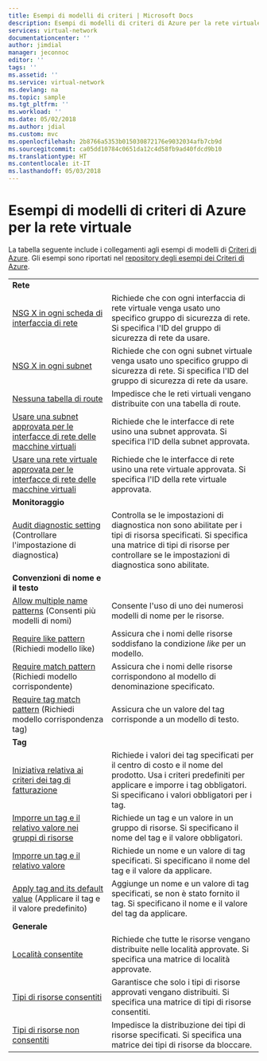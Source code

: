 ```yaml
---
title: Esempi di modelli di criteri | Microsoft Docs
description: Esempi di modelli di criteri di Azure per la rete virtuale.
services: virtual-network
documentationcenter: ''
author: jimdial
manager: jeconnoc
editor: ''
tags: ''
ms.assetid: ''
ms.service: virtual-network
ms.devlang: na
ms.topic: sample
ms.tgt_pltfrm: ''
ms.workload: ''
ms.date: 05/02/2018
ms.author: jdial
ms.custom: mvc
ms.openlocfilehash: 2b8766a5353b015030872176e9032034afb7cb9d
ms.sourcegitcommit: ca05dd10784c0651da12c4d58fb9ad40fdcd9b10
ms.translationtype: HT
ms.contentlocale: it-IT
ms.lasthandoff: 05/03/2018
---
```

# <a name="azure-policy-sample-templates-for-virtual-network"></a>Esempi di modelli di criteri di Azure per la rete virtuale

La tabella seguente include i collegamenti agli esempi di modelli di [Criteri di Azure](../azure-policy/azure-policy-introduction.md?toc=%2fazure%2fvirtual-network%2ftoc.json). Gli esempi sono riportati nel [repository degli esempi dei Criteri di Azure](https://github.com/Azure/azure-policy).

| | |
|---|---|
|**Rete**||
| [NSG X in ogni scheda di interfaccia di rete](../azure-policy/scripts/nsg-on-nic.md?toc=%2fazure%2fvirtual-network%2ftoc.json) | Richiede che con ogni interfaccia di rete virtuale venga usato uno specifico gruppo di sicurezza di rete. Si specifica l'ID del gruppo di sicurezza di rete da usare. |
| [NSG X in ogni subnet](../azure-policy/scripts/nsg-on-subnet.md?toc=%2fazure%2fvirtual-network%2ftoc.json) | Richiede che con ogni subnet virtuale venga usato uno specifico gruppo di sicurezza di rete. Si specifica l'ID del gruppo di sicurezza di rete da usare. |
| [Nessuna tabella di route](../azure-policy/scripts/no-user-def-route-table.md?toc=%2fazure%2fvirtual-network%2ftoc.json)  |Impedisce che le reti virtuali vengano distribuite con una tabella di route. |
| [Usare una subnet approvata per le interfacce di rete delle macchine virtuali](../azure-policy/scripts/use-approved-subnet-vm-nics.md?toc=%2fazure%2fvirtual-network%2ftoc.json) | Richiede che le interfacce di rete usino una subnet approvata. Si specifica l'ID della subnet approvata. |
| [Usare una rete virtuale approvata per le interfacce di rete delle macchine virtuali](../azure-policy/scripts/use-approved-vnet-vm-nics.md?toc=%2fazure%2fvirtual-network%2ftoc.json) | Richiede che le interfacce di rete usino una rete virtuale approvata. Si specifica l'ID della rete virtuale approvata. |
|**Monitoraggio**||
| [Audit diagnostic setting](../azure-policy/scripts/audit-diag-setting.md?toc=%2fazure%2fvirtual-network%2ftoc.json) (Controllare l'impostazione di diagnostica) | Controlla se le impostazioni di diagnostica non sono abilitate per i tipi di risorsa specificati. Si specifica una matrice di tipi di risorse per controllare se le impostazioni di diagnostica sono abilitate. |
|**Convenzioni di nome e il testo**||
| [Allow multiple name patterns](../azure-policy/scripts/allow-multiple-name-patterns.md?toc=%2fazure%2fvirtual-network%2ftoc.json) (Consenti più modelli di nomi) | Consente l'uso di uno dei numerosi modelli di nome per le risorse. |
| [Require like pattern](../azure-policy/scripts/enforce-like-pattern.md?toc=%2fazure%2fvirtual-network%2ftoc.json) (Richiedi modello like) | Assicura che i nomi delle risorse soddisfano la condizione *like* per un modello. |
| [Require match pattern](../azure-policy/scripts/enforce-match-pattern.md?toc=%2fazure%2fvirtual-network%2ftoc.json) (Richiedi modello corrispondente) | Assicura che i nomi delle risorse corrispondono al modello di denominazione specificato. |
| [Require tag match pattern](../azure-policy/scripts/enforce-tag-match-pattern.md?toc=%2fazure%2fvirtual-network%2ftoc.json) (Richiedi modello corrispondenza tag) | Assicura che un valore del tag corrisponde a un modello di testo. |
|**Tag**||
| [Iniziativa relativa ai criteri dei tag di fatturazione](../azure-policy/scripts/billing-tags-policy-init.md?toc=%2fazure%2fvirtual-network%2ftoc.json) | Richiede i valori dei tag specificati per il centro di costo e il nome del prodotto. Usa i criteri predefiniti per applicare e imporre i tag obbligatori. Si specificano i valori obbligatori per i tag.  |
| [Imporre un tag e il relativo valore nei gruppi di risorse](../azure-policy/scripts/enforce-tag-rg.md?toc=%2fazure%2fvirtual-network%2ftoc.json) | Richiede un tag e un valore in un gruppo di risorse. Si specificano il nome del tag e il valore obbligatori.  |
| [Imporre un tag e il relativo valore](../azure-policy/scripts/enforce-tag-val.md?toc=%2fazure%2fvirtual-network%2ftoc.json) | Richiede un nome e un valore di tag specificati. Si specificano il nome del tag e il valore da applicare.  |
| [Apply tag and its default value](../azure-policy/scripts/apply-tag-def-val.md?toc=%2fazure%2fvirtual-network%2ftoc.json) (Applicare il tag e il valore predefinito) | Aggiunge un nome e un valore di tag specificati, se non è stato fornito il tag. Si specificano il nome e il valore del tag da applicare.  |
|**Generale**||
| [Località consentite](../azure-policy/scripts/allowed-locs.md?toc=%2fazure%2fvirtual-network%2ftoc.json) | Richiede che tutte le risorse vengano distribuite nelle località approvate. Si specifica una matrice di località approvate.  |
| [Tipi di risorse consentiti](../azure-policy/scripts/allowed-res-types.md?toc=%2fazure%2fvirtual-network%2ftoc.json) | Garantisce che solo i tipi di risorse approvati vengano distribuiti. Si specifica una matrice di tipi di risorse consentiti.  |
| [Tipi di risorse non consentiti](../azure-policy/scripts/not-allowed-res-type.md?toc=%2fazure%2fvirtual-network%2ftoc.json) | Impedisce la distribuzione dei tipi di risorse specificati. Si specifica una matrice dei tipi di risorse da bloccare.  |